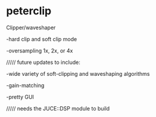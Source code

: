 # peterclip
Clipper/waveshaper

-hard clip and soft clip mode

-oversampling 1x, 2x, or 4x

/////
future updates to include:

-wide variety of soft-clipping and waveshaping algorithms

-gain-matching

-pretty GUI

/////
needs the JUCE::DSP module to build
